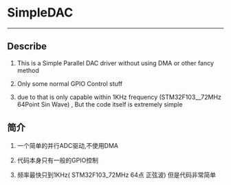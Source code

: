 # SimpleDAC

---

## Describe

1. This is a Simple Parallel DAC driver without using DMA or other fancy method

2. Only some normal GPIO Control stuff

3. due to that is only capable within 1KHz frequency (STM32F103__72MHz 64Point Sin Wave) , But the code itself is extremely simple

## 简介

1. 一个简单的并行ADC驱动,不使用DMA

2. 代码本身只有一般的GPIO控制

3. 频率最快只到1KHz( STM32F103_72MHz 64点 正弦波) 但是代码非常简单
